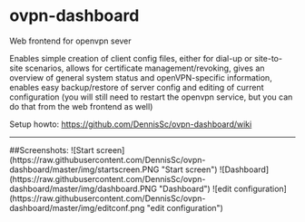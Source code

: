 # ovpn-dashboard

Web frontend for openvpn sever

Enables simple creation of client config files, either for dial-up or site-to-site scenarios, allows for certificate management/revoking, gives an overview of general system status and openVPN-specific information, enables easy backup/restore of server config and editing of current configuration (you will still need to restart the openvpn service, but you can do that from the web frontend as well)

Setup howto: https://github.com/DennisSc/ovpn-dashboard/wiki
<hr>
##Screenshots:
![Start screen](https://raw.githubusercontent.com/DennisSc/ovpn-dashboard/master/img/startscreen.PNG "Start screen")
![Dashboard](https://raw.githubusercontent.com/DennisSc/ovpn-dashboard/master/img/dashboard.PNG "Dashboard")
![edit configuration](https://raw.githubusercontent.com/DennisSc/ovpn-dashboard/master/img/editconf.png "edit configuration")
